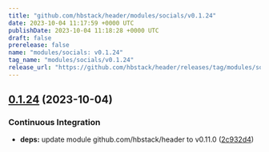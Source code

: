 ```yaml
---
title: "github.com/hbstack/header/modules/socials/v0.1.24"
date: 2023-10-04 11:17:59 +0000 UTC
publishDate: 2023-10-04 11:18:28 +0000 UTC
draft: false
prerelease: false
name: "modules/socials: v0.1.24"
tag_name: "modules/socials/v0.1.24"
release_url: "https://github.com/hbstack/header/releases/tag/modules/socials/v0.1.24"
---
```


## [0.1.24](https://github.com/hbstack/header/compare/modules/socials/v0.1.23...modules/socials/v0.1.24) (2023-10-04)


### Continuous Integration

* **deps:** update module github.com/hbstack/header to v0.11.0 ([2c932d4](https://github.com/hbstack/header/commit/2c932d4000fa9c690aa223a0ee595083c608f9bf))
